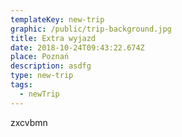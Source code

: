 ```yaml
---
templateKey: new-trip
graphic: /public/trip-background.jpg
title: Extra wyjazd
date: 2018-10-24T09:43:22.674Z
place: Poznań
description: asdfg
type: new-trip
tags:
  - newTrip
---
```

zxcvbmn
